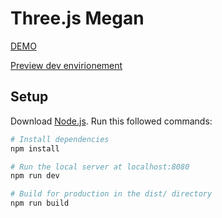 # Three.js Megan

[DEMO](https://threejs-megan.netlify.app/)

[Preview dev envirionement](https://develop--threejs-megan.netlify.app/)

## Setup

Download [Node.js](https://nodejs.org/en/download/).
Run this followed commands:

```bash
# Install dependencies
npm install

# Run the local server at localhost:8080
npm run dev

# Build for production in the dist/ directory
npm run build
```
